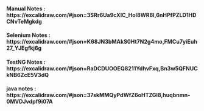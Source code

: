 <h4>Manual Notes : https://excalidraw.com/#json=3SRr6Ua9cXIC_Hol8WR8I,6nHPfPZLD1HDCNvTeMgkdg</h4>
<h4>Selenium Notes : https://excalidraw.com/#json=K68JN3bMAkS0Ht7N2g4mo,FMCu7yiEuh27_YJEgfkj6g</h4>
<h4>TestNG Notes : https://excalidraw.com/#json=RaDCDUOOEQ8211YdhvFxq,Bn3w5QFNUCkNB6ZcE5V3dQ</h4>
<h4> java notes : https://excalidraw.com/#json=37skMMQyPdWfZ6oHTZGl8,huqbnmn-0MVDJvdpf9i07A</h4>
